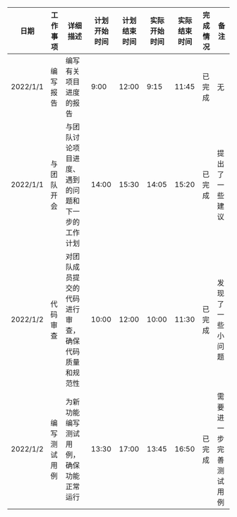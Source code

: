 | 日期       | 工作事项      | 详细描述                                              | 计划开始时间 | 计划结束时间 | 实际开始时间 | 实际结束时间 | 完成情况 | 备注                |
| ---------- | ------------- | ----------------------------------------------------- | ------------ | ------------ | ------------ | ------------ | -------- | ------------------- |
| 2022/1/1   | 编写报告      | 编写有关项目进度的报告                                | 9:00         | 12:00        | 9:15         | 11:45        | 已完成   | 无                  |
| 2022/1/1   | 与团队开会    | 与团队讨论项目进度、遇到的问题和下一步的工作计划      | 14:00        | 15:30        | 14:05        | 15:20        | 已完成   | 提出了一些建议      |
| 2022/1/2   | 代码审查      | 对团队成员提交的代码进行审查，确保代码质量和规范性  | 10:00        | 12:00        | 10:00        | 11:30        | 已完成   | 发现了一些小问题      |
| 2022/1/2   | 编写测试用例  | 为新功能编写测试用例，确保功能正常运行                | 13:30        | 17:00        | 13:45        | 16:50        | 已完成   | 需要进一步完善测试用例 |
